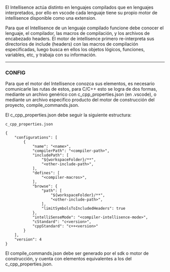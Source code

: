 El Intellisence actúa distinto en lenguajes compilados que en lenguajes interpretados, por ello en vscode cada lenguaje tiene su propio motor de intellisence disponible como una extension.

Para que el Intellisence de un lenguaje compilado funcione debe conocer el lenguaje, el compilador, las macros de compilación, y los archivos de encabezado headers. El motor de intellisence primero re-interpreta sus directorios de include (headers) con las macros de compilación especificadas, luego busca en ellos los objetos lógicos, funciones, variables, etc, y trabaja con su información.

---
### CONFIG
Para que el motor del Intellisence conozca sus elementos, es necesario comunicarle las rutas de estos, para C/C++ esto se logra de dos formas, mediante un archivo genérico con c_cpp_properties.json (en .vscode), o mediante un archivo especifico producto del motor de construcción del proyecto, compile_commands.json.

El c_cpp_properties.json debe seguir la siguiente estructura:

```
c_cpp_properties.json

{
    "configurations": [
        {
            "name": "<name>",
            "compilerPath": "<compiler-path>",
            "includePath": [
                "${workspaceFolder}/**",
                "<other-include-path>",
            ],
            "defines": [
                "<compiler-macros>",
            ],
            "browse": {
                "path": [
	                "${workspaceFolder}/**",
	                "<other-include-path>",
                ],
                "limitSymbolsToIncludedHeaders": true
            },
            "intelliSenseMode": "<compiler-intellisence-mode>",
            "cStandard": "c<version>",
            "cppStandard": "c++<version>"
        }
    ],
    "version": 4
}

```

El compile_commands.json debe ser generado por el sdk o motor de construcción, y cuenta con elementos equivalentes a los del c_cpp_properties.json.

